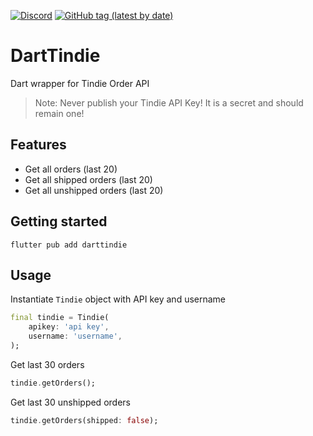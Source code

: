 [![Discord](https://img.shields.io/discord/781219798931603527.svg?label=enwi&logo=discord&logoColor=ffffff&color=7389D8&labelColor=6A7EC2)](https://discord.gg/YxVyJWX62h)
[![GitHub tag (latest by date)](https://img.shields.io/github/v/tag/enwi/darttindie?label=release)](https://github.com/enwi/darttindie/releases)

# DartTindie
Dart wrapper for Tindie Order API

> Note: Never publish your Tindie API Key! It is a secret and should remain one!

## Features
 - Get all orders (last 20)
 - Get all shipped orders (last 20)
 - Get all unshipped orders (last 20)

## Getting started
```
flutter pub add darttindie
```

## Usage
Instantiate `Tindie` object with API key and username
```dart
final tindie = Tindie(
    apikey: 'api key',
    username: 'username',
);
```

Get last 30 orders
```dart
tindie.getOrders();
```

Get last 30 unshipped orders
```dart
tindie.getOrders(shipped: false);
```
